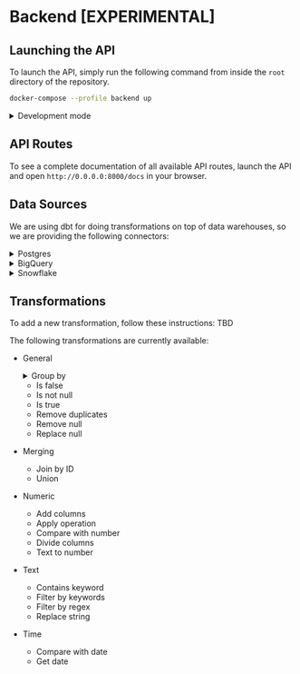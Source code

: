 # Backend [EXPERIMENTAL]

## Launching the API

To launch the API, simply run the following command from inside the `root` directory of the repository.

```zsh
docker-compose --profile backend up
```

<details>
    <summary>Development mode</summary>

#### Installation

***Required Python version:** 3.9 (Has to be below 3.10 
[because of dbt-postgres](https://github.com/dbt-labs/dbt-core/issues/2827#issuecomment-1022860423))*

First, install the dependencies in a new virtual environment by running the following command from inside the 
`kuwala/core/backend` directory:

```zsh
DBT_PSYCOPG2_NAME=psycopg2 pip install --no-cache-dir -r requirements.txt --no-binary dbt-postgres
```

To set up a new virtual environment, you can follow the steps outlined 
[here](https://packaging.python.org/en/latest/guides/installing-using-pip-and-virtual-environments/).

#### Launching

First, start the backend database by running the following command from inside the `root` directory of the repository:

```zsh
docker-compose --profile backend_database up
```

After you installed all requirements, you can launch the API by running the following command from inside the 
`kuwala/core/backend` directory:

```zsh
python3 app/main.py
```

To force the API server to reload everytime when code changes have been detected, simply pass `--dev=True` as a 
parameter when launching the API.

```zsh
python3 app/main.py --dev=True
```

**Important:** You need to set the following environment variables:

```dotenv
DATABASE_USER=kuwala
DATABASE_PASSWORD=password
DATABASE_NAME=kuwala
DATABASE_HOST=localhost
```
</details>

## API Routes

To see a complete documentation of all available API routes, launch the API and open `http://0.0.0.0:8000/docs` in your 
browser.


## Data Sources

We are using dbt for doing transformations on top of data warehouses, so we are providing the following connectors:

<details>
    <summary>Postgres</summary>

#### Connection parameters

- host
- port
- user
- password
- database

#### Table parameters

- data_source_id
- schema_name
- table_name

</details>

<details>
    <summary>BigQuery</summary>

#### Connection parameters

- credentials_json
  - type
  - project_id
  - private_key_id
  - private_key
  - client_email
  - client_id
  - auth_uri
  - token_uri
  - auth_provider_x509_cert_url
  - client_x509_cert_url

#### Table parameters

- data_source_id
- dataset_name
- table_name

</details>

<details>
    <summary>Snowflake</summary>

#### Connection parameters

- user
- password
- database
- account
- organization

#### Table parameters

- data_source_id
- schema_name
- table_name

</details>

## Transformations

To add a new transformation, follow these instructions: TBD

The following transformations are currently available:

- General
  <details>
    <summary>Group by</summary>
  
    Hint: Syntax for aggregated columns is `COLUMN_NAME` + "KUWALA_AGG" + `COLUMN_AGG`.
  </details>
  
  - Is false
  - Is not null
  - Is true
  - Remove duplicates
  - Remove null
  - Replace null
- Merging
  - Join by ID
  - Union
- Numeric
  - Add columns
  - Apply operation
  - Compare with number
  - Divide columns
  - Text to number
- Text
  - Contains keyword
  - Filter by keywords
  - Filter by regex
  - Replace string
- Time
  - Compare with date
  - Get date